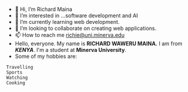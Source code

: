 - 👋 Hi, I’m Richard Maina
- 👀 I’m interested in ...software development and AI
- 🌱 I’m currently learning web development.
- 💞️ I’m looking to collaborate on creating web applications.
- 📫 How to reach me richie@uni.minerva.edu
- Hello, everyone. My name is **RICHARD WAWERU MAINA.** I am from ***KENYA***. I'm a student at **Minerva University**.
- Some of my hobbies are:
```
Travelling
Sports
Watching
Cooking
```
